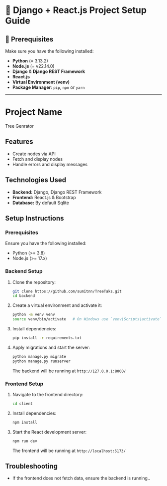 # 📌 Django + React.js Project Setup Guide  

## 🔹 Prerequisites  
Make sure you have the following installed:  
- **Python** (= 3.13.2)  
- **Node.js** (= v22.14.0)  
- **Django** & **Django REST Framework**  
- **React.js**  
- **Virtual Environment (venv)**  
- **Package Manager**: `pip`, `npm` or `yarn`  

---

# Project Name

Tree Genrator 

## Features
- Create nodes via API
- Fetch and display nodes
- Handle errors and display messages

## Technologies Used
- **Backend:** Django, Django REST Framework
- **Frontend:** React.js & Bootstrap
- **Database:** By default Sqlite

## Setup Instructions

### Prerequisites
Ensure you have the following installed:
- Python (>= 3.8)
- Node.js (>= 17.x)

### Backend Setup
1. Clone the repository:
   ```bash
   git clone https://github.com/sumitnn/TreeTaks.git
   cd backend
   ```
2. Create a virtual environment and activate it:
   ```bash
   python -m venv venv
   source venv/bin/activate   # On Windows use `venv\Scripts\activate`
   ```
3. Install dependencies:
   ```bash
   pip install -r requirements.txt
   ```
4. Apply migrations and start the server:
   ```bash
   python manage.py migrate
   python manage.py runserver
   ```
   The backend will be running at `http://127.0.0.1:8000/`

### Frontend Setup
1. Navigate to the frontend directory:
   ```bash
   cd client
   ```
2. Install dependencies:
   ```bash
   npm install
   ```
3. Start the React development server:
   ```bash
   npm run dev
   ```
   The frontend will be running at `http://localhost:5173/`




## Troubleshooting
- If the frontend does not fetch data, ensure the backend is running..


